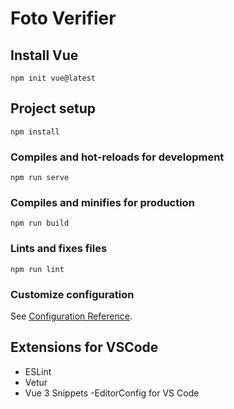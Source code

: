 # Foto Verifier

## Install Vue

```
npm init vue@latest
```

## Project setup

```
npm install
```

### Compiles and hot-reloads for development

```
npm run serve
```

### Compiles and minifies for production

```
npm run build
```

### Lints and fixes files

```
npm run lint
```

### Customize configuration

See [Configuration Reference](https://cli.vuejs.org/config/).

## Extensions for VSCode

- ESLint
- Vetur
- Vue 3 Snippets
  -EditorConfig for VS Code
